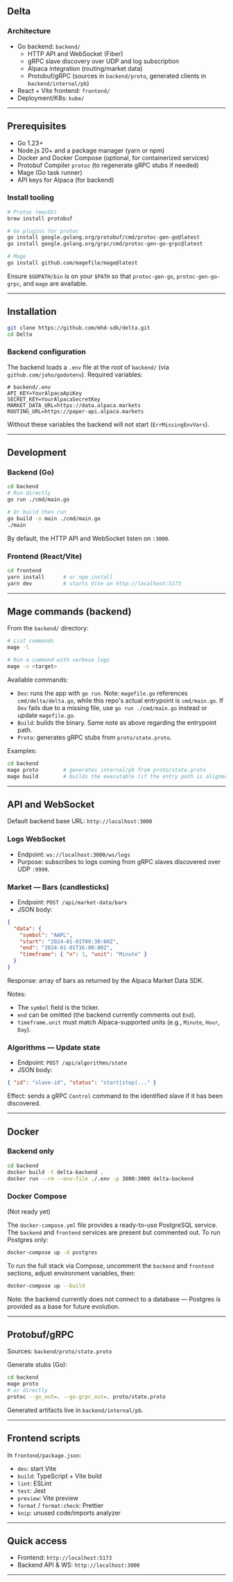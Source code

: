 ## Delta


### Architecture

- Go backend: `backend/`
  - HTTP API and WebSocket (Fiber)
  - gRPC slave discovery over UDP and log subscription
  - Alpaca integration (routing/market data)
  - Protobuf/gRPC (sources in `backend/proto`, generated clients in `backend/internal/pb`)
- React + Vite frontend: `frontend/`
- Deployment/K8s: `kube/`

---

## Prerequisites

- Go 1.23+
- Node.js 20+ and a package manager (yarn or npm)
- Docker and Docker Compose (optional, for containerized services)
- Protobuf Compiler `protoc` (to regenerate gRPC stubs if needed)
- Mage (Go task runner)
- API keys for Alpaca (for backend)

### Install tooling

```bash
# Protoc (macOS)
brew install protobuf

# Go plugins for protoc
go install google.golang.org/protobuf/cmd/protoc-gen-go@latest
go install google.golang.org/grpc/cmd/protoc-gen-go-grpc@latest

# Mage
go install github.com/magefile/mage@latest
```

Ensure `$GOPATH/bin` is on your `$PATH` so that `protoc-gen-go`, `protoc-gen-go-grpc`, and `mage` are available.

---

## Installation

```bash
git clone https://github.com/mhd-sdk/delta.git
cd Delta
```

### Backend configuration

The backend loads a `.env` file at the root of `backend/` (via `github.com/joho/godotenv`). Required variables:

```env
# backend/.env
API_KEY=YourAlpacaApiKey
SECRET_KEY=YourAlpacaSecretKey
MARKET_DATA_URL=https://data.alpaca.markets
ROUTING_URL=https://paper-api.alpaca.markets
```

Without these variables the backend will not start (`ErrMissingEnvVars`).

---

## Development

### Backend (Go)

```bash
cd backend
# Run directly
go run ./cmd/main.go

# Or build then run
go build -o main ./cmd/main.go
./main
```

By default, the HTTP API and WebSocket listen on `:3000`.

### Frontend (React/Vite)

```bash
cd frontend
yarn install      # or npm install
yarn dev          # starts Vite on http://localhost:5173
```

---

## Mage commands (backend)

From the `backend/` directory:

```bash
# List commands
mage -l

# Run a command with verbose logs
mage -v <target>
```

Available commands:

- `Dev`: runs the app with `go run`. Note: `magefile.go` references `cmd/delta/delta.go`, while this repo's actual entrypoint is `cmd/main.go`. If `Dev` fails due to a missing file, use `go run ./cmd/main.go` instead or update `magefile.go`.
- `Build`: builds the binary. Same note as above regarding the entrypoint path.
- `Proto`: generates gRPC stubs from `proto/state.proto`.

Examples:

```bash
cd backend
mage proto        # generates internal/pb from proto/state.proto
mage build        # builds the executable (if the entry path is aligned)
```

---

## API and WebSocket

Default backend base URL: `http://localhost:3000`

### Logs WebSocket

- Endpoint: `ws://localhost:3000/ws/logs`
- Purpose: subscribes to logs coming from gRPC slaves discovered over UDP `:9999`.

### Market — Bars (candlesticks)

- Endpoint: `POST /api/market-data/bars`
- JSON body:

```json
{
  "data": {
    "symbol": "AAPL",
    "start": "2024-01-01T09:30:00Z",
    "end": "2024-01-01T16:00:00Z",
    "timeframe": { "n": 1, "unit": "Minute" }
  }
}
```

Response: array of bars as returned by the Alpaca Market Data SDK.

Notes:
- The `symbol` field is the ticker.
- `end` can be omitted (the backend currently comments out `End`).
- `timeframe.unit` must match Alpaca-supported units (e.g., `Minute`, `Hour`, `Day`).

### Algorithms — Update state

- Endpoint: `POST /api/algorithms/state`
- JSON body:

```json
{ "id": "slave-id", "status": "start|stop|..." }
```

Effect: sends a gRPC `Control` command to the identified slave if it has been discovered.

---

## Docker

### Backend only

```bash
cd backend
docker build -t delta-backend .
docker run --rm --env-file ./.env -p 3000:3000 delta-backend
```

### Docker Compose
(Not ready yet)

The `docker-compose.yml` file provides a ready-to-use PostgreSQL service. The `backend` and `frontend` services are present but commented out. To run Postgres only:

```bash
docker-compose up -d postgres
```

To run the full stack via Compose, uncomment the `backend` and `frontend` sections, adjust environment variables, then:

```bash
docker-compose up --build
```

Note: the backend currently does not connect to a database — Postgres is provided as a base for future evolution.

---

## Protobuf/gRPC

Sources: `backend/proto/state.proto`

Generate stubs (Go):

```bash
cd backend
mage proto
# or directly
protoc --go_out=. --go-grpc_out=. proto/state.proto
```

Generated artifacts live in `backend/internal/pb`.

---

## Frontend scripts

In `frontend/package.json`:

- `dev`: start Vite
- `build`: TypeScript + Vite build
- `lint`: ESLint
- `test`: Jest
- `preview`: Vite preview
- `format` / `format:check`: Prettier
- `knip`: unused code/imports analyzer

---

## Quick access

- Frontend: `http://localhost:5173`
- Backend API & WS: `http://localhost:3000`

---
